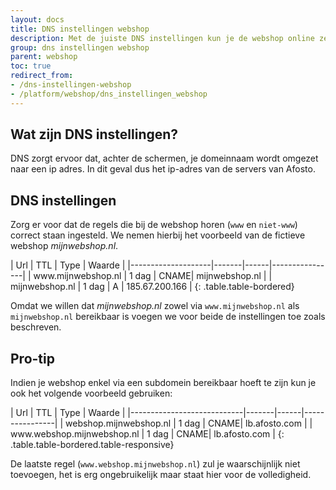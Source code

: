```yaml
---
layout: docs
title: DNS instellingen webshop
description: Met de juiste DNS instellingen kun je de webshop online zetten
group: dns instellingen webshop
parent: webshop
toc: true
redirect_from:
- /dns-instellingen-webshop
- /platform/webshop/dns_instellingen_webshop
---
```


## Wat zijn DNS instellingen?
DNS zorgt ervoor dat, achter de schermen, je domeinnaam wordt omgezet naar een ip adres. In dit geval dus het ip-adres van de servers van Afosto.

## DNS instellingen 
Zorg er voor dat de regels die bij de webshop horen (`www` en `niet-www`) correct staan ingesteld. We nemen hierbij het voorbeeld van de fictieve webshop *mijnwebshop.nl*.

<div class="table-responsive" markdown="1">
| Url                | TTL   | Type | Waarde         |
|--------------------|-------|------|----------------|
| www.mijnwebshop.nl | 1 dag | CNAME| mijnwebshop.nl |
| mijnwebshop.nl     | 1 dag | A    | 185.67.200.166 |
{: .table.table-bordered}
</div>

Omdat we willen dat *mijnwebshop.nl* zowel via `www.mijnwebshop.nl` als `mijnwebshop.nl` bereikbaar is voegen we voor beide de instellingen toe zoals beschreven.

## Pro-tip
Indien je webshop enkel via een subdomein bereikbaar hoeft te zijn kun je ook het volgende voorbeeld gebruiken:

<div class="table-responsive" markdown="1">
| Url                        | TTL   | Type | Waarde         |
|----------------------------|-------|------|----------------|
| webshop.mijnwebshop.nl     | 1 dag | CNAME| lb.afosto.com  |
| www.webshop.mijnwebshop.nl | 1 dag | CNAME| lb.afosto.com  |
{: .table.table-bordered.table-responsive}
</div>

De laatste regel (`www.webshop.mijnwebshop.nl`) zul je waarschijnlijk niet toevoegen, het is erg ongebruikelijk maar staat hier voor de volledigheid.
